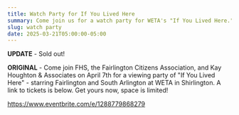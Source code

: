 ```yaml
---
title: Watch Party for If You Lived Here
summary: Come join us for a watch party for WETA's "If You Lived Here."
slug: watch party
date: 2025-03-21T05:00:00-05:00
---
```


**UPDATE** - Sold out!

**ORIGINAL** - Come join FHS, the Fairlington Citizens Association, and Kay Houghton & Associates on April 7th for a viewing party of "If You Lived Here" - starring Fairlington and South Arlington at WETA in Shirlington. A link to tickets is below. Get yours now, space is limited!

https://www.eventbrite.com/e/1288779868279